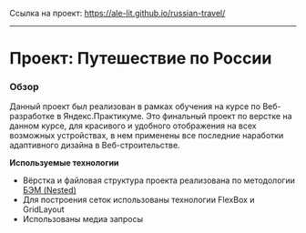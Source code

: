 Ссылка на проект: https://ale-lit.github.io/russian-travel/

---

# Проект: Путешествие по России

### Обзор

Данный проект был реализован в рамках обучения на курсе по Веб-разработке в Яндекс.Практикуме. Это финальный проект по верстке на данном курсе, для красивого и удобного отображения на всех возможных устройствах, в нем применены все последние наработки адаптивного дизайна в Веб-строительстве.

**Используемые технологии**

* Вёрстка и файловая структура проекта реализована по методологии [БЭМ (Nested)](https://ru.bem.info/methodology/filestructure/#nested)
* Для построения сеток использованы технологии FlexBox и GridLayout
* Использованы медиа запросы
